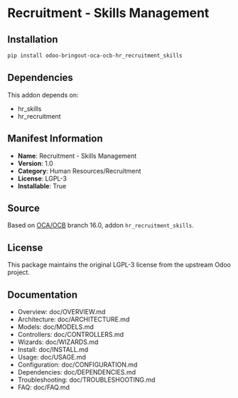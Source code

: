 # Recruitment - Skills Management



## Installation

```bash
pip install odoo-bringout-oca-ocb-hr_recruitment_skills
```

## Dependencies

This addon depends on:
- hr_skills
- hr_recruitment

## Manifest Information

- **Name**: Recruitment - Skills Management
- **Version**: 1.0
- **Category**: Human Resources/Recruitment
- **License**: LGPL-3
- **Installable**: True

## Source

Based on [OCA/OCB](https://github.com/OCA/OCB) branch 16.0, addon `hr_recruitment_skills`.

## License

This package maintains the original LGPL-3 license from the upstream Odoo project.

## Documentation

- Overview: doc/OVERVIEW.md
- Architecture: doc/ARCHITECTURE.md
- Models: doc/MODELS.md
- Controllers: doc/CONTROLLERS.md
- Wizards: doc/WIZARDS.md
- Install: doc/INSTALL.md
- Usage: doc/USAGE.md
- Configuration: doc/CONFIGURATION.md
- Dependencies: doc/DEPENDENCIES.md
- Troubleshooting: doc/TROUBLESHOOTING.md
- FAQ: doc/FAQ.md
